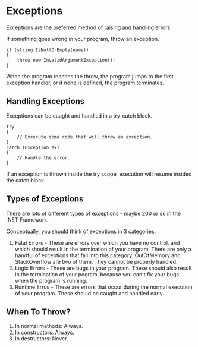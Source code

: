 Exceptions
==========

Exceptions are the preferred method of raising and handling errors.

If something goes wrong in your program, throw an exception.

```
if (string.IsNullOrEmpty(name))
{
	throw new InvalidArgumentException();
}
```

When the program reaches the throw, the program jumps to the first exception handler, or if none is defined, the program terminates.


Handling Exceptions
-------------------

Exceptions can be caught and handled in a try-catch block.

```
try 
{
	// Excecute some code that will throw an exception.
}
catch (Exception ex)
{
	// Handle the error.
}
```

If an exception is thrown inside the try scope, execution will resume insided the catch block. 


Types of Exceptions
-------------------

There are lots of different types of exceptions - maybe 200 or so in the .NET Framework.

Conceptually, you should think of exceptions in 3 categories:

1. Fatal Errors - These are errors over which you have no control, and which should result in the termination of your program.
	There are only a handful of exceptions that fall into this category.  OutOfMemory and StackOverflow are two of them.  They cannot be properly handled.
2. Logic Errors - These are bugs in your program.  These should also result in the termination of your pogram, because you can't fix your bugs when the program is running.
3. Runtime Erros - These are errors that occur during the normal execution of your program.  These should be caught and handled early.

When To Throw?
-------------------

1.	In normal methods: Always.
2.	In constructors: Always.
3.	In destructors: Never.





